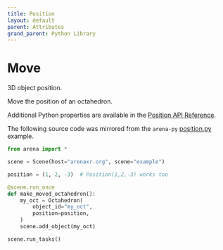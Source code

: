 ```yaml
---
title: Position
layout: default
parent: Attributes
grand_parent: Python Library
---
```


# Move

3D object position.

Move the position of an octahedron.

Additional Python properties are available in the [Position API Reference](/content/python-api/attributes/position).

The following source code was mirrored from the `arena-py` [position.py](https://github.com/arenaxr/arena-py/blob/master/examples/attributes/position.py) example.

```python
from arena import *

scene = Scene(host="arenaxr.org", scene="example")

position = (1, 2, -3)  # Position(1,2,-3) works too

@scene.run_once
def make_moved_octahedron():
    my_oct = Octahedron(
        object_id="my_oct",
        position=position,
    )
    scene.add_object(my_oct)

scene.run_tasks()
```
